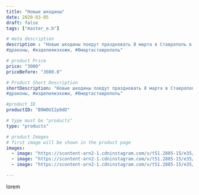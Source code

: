 ```yaml
---
title: "Новые шкодины"
date: 2020-03-05
draft: false
tags: ["master_e.b"]

# meta description
description : "Новые шкодины поедут праздновать 8 марта в Ставрополь в парк победы. Именно там они будут искать себе хозяев.
#драконы, #изделияизкожи, #8мартаставрополь"

# product Price
price: "3000"
priceBefore: "3600.0"

# Product Short Description
shortDescription: "Новые шкодины поедут праздновать 8 марта в Ставрополь в парк победы. Именно там они будут искать себе хозяев.
#драконы, #изделияизкожи, #8мартаставрополь"

#product ID
productID: "B9W0UI2p8dD"

# type must be "products"
type: "products"

# product Images
# first image will be shown in the product page
images:
  - image: "https://scontent-arn2-1.cdninstagram.com/v/t51.2885-15/e35/88360962_228312428218230_2851566449975260739_n.jpg?se=7&tp=1&_nc_ht=scontent-arn2-1.cdninstagram.com&_nc_cat=106&_nc_ohc=Rvfbs7jTZw8AX--0mxd&oh=bd3ba6ff6a3f35965f13b4f8678a39d5&oe=6069BA05&ig_cache_key=MjI1ODIyMjM0MTc3MTY0NDY2OA%3D%3D.2"
  - image: "https://scontent-arn2-1.cdninstagram.com/v/t51.2885-15/e35/89226938_190077088949015_5275473774513326873_n.jpg?se=7&tp=1&_nc_ht=scontent-arn2-1.cdninstagram.com&_nc_cat=111&_nc_ohc=LSPNHHdZ7nMAX9JcyJA&oh=d645d25ecc7ad55f99a1349f24720249&oe=6069DE9C&ig_cache_key=MjI1ODIyMjM0MTgwNTI3MTU0Mw%3D%3D.2"
  - image: "https://scontent-arn2-1.cdninstagram.com/v/t51.2885-15/e35/89084407_484758965736525_735144676352763189_n.jpg?se=7&tp=1&_nc_ht=scontent-arn2-1.cdninstagram.com&_nc_cat=109&_nc_ohc=LMXDgXVzQkwAX-L2Fxt&oh=ae193bb4a81924c8f17ea9aba1ad177f&oe=606CC524&ig_cache_key=MjI1ODIyMjM0MTc4ODQ4MjU2MQ%3D%3D.2"

---
```

lorem
